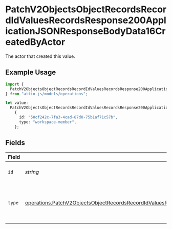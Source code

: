 # PatchV2ObjectsObjectRecordsRecordIdValuesRecordsResponse200ApplicationJSONResponseBodyData16CreatedByActor

The actor that created this value.

## Example Usage

```typescript
import {
  PatchV2ObjectsObjectRecordsRecordIdValuesRecordsResponse200ApplicationJSONResponseBodyData16CreatedByActor,
} from "attio-js/models/operations";

let value:
  PatchV2ObjectsObjectRecordsRecordIdValuesRecordsResponse200ApplicationJSONResponseBodyData16CreatedByActor =
    {
      id: "50cf242c-7fa3-4cad-87d0-75b1af71c57b",
      type: "workspace-member",
    };
```

## Fields

| Field                                                                                                                                                                                                                                      | Type                                                                                                                                                                                                                                       | Required                                                                                                                                                                                                                                   | Description                                                                                                                                                                                                                                |
| ------------------------------------------------------------------------------------------------------------------------------------------------------------------------------------------------------------------------------------------ | ------------------------------------------------------------------------------------------------------------------------------------------------------------------------------------------------------------------------------------------ | ------------------------------------------------------------------------------------------------------------------------------------------------------------------------------------------------------------------------------------------ | ------------------------------------------------------------------------------------------------------------------------------------------------------------------------------------------------------------------------------------------ |
| `id`                                                                                                                                                                                                                                       | *string*                                                                                                                                                                                                                                   | :heavy_minus_sign:                                                                                                                                                                                                                         | An ID to identify the actor.                                                                                                                                                                                                               |
| `type`                                                                                                                                                                                                                                     | [operations.PatchV2ObjectsObjectRecordsRecordIdValuesRecordsResponse200ApplicationJSONResponseBodyData16Type](../../models/operations/patchv2objectsobjectrecordsrecordidvaluesrecordsresponse200applicationjsonresponsebodydata16type.md) | :heavy_minus_sign:                                                                                                                                                                                                                         | The type of actor. [Read more information on actor types here](/docs/actors).                                                                                                                                                              |